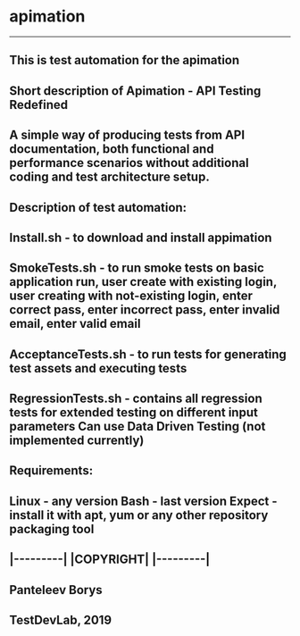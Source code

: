 # apimation
------------------------------------------------------
This is test automation for the apimation
------------------------------------------------------
Short description of Apimation - API Testing Redefined
------------------------------------------------------
A simple way of producing tests from API documentation, both functional and performance scenarios 
without additional coding and test architecture setup.
------------------------------------------------------
Description of test automation:
------------------------------------------------------
Install.sh - to download and install appimation
------------------------------------------------------
SmokeTests.sh - to run smoke tests on basic application run, user create with existing login, 
user creating with not-existing login, enter correct pass, enter incorrect pass, enter invalid email, enter valid email
------------------------------------------------------
AcceptanceTests.sh - to run tests for generating test assets and executing tests
------------------------------------------------------
RegressionTests.sh - contains all regression tests for extended testing on different input parameters
Can use Data Driven Testing (not implemented currently)
------------------------------------------------------
Requirements:
------------------------------------------------------
Linux - any version
Bash - last version
Expect - install it with apt, yum or any other repository packaging tool
------------------------------------------------------
|---------|
|COPYRIGHT|
|---------|
--------------------
Panteleev Borys
--------------------
TestDevLab, 2019
--------------------